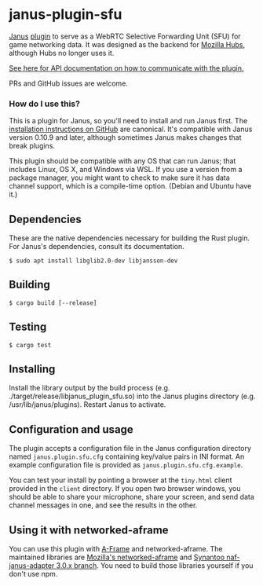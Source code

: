 # janus-plugin-sfu

[Janus](https://janus.conf.meetecho.com/) [plugin](https://janus.conf.meetecho.com/docs/plugin_8h.html) to serve as a WebRTC Selective Forwarding Unit (SFU) for game networking data. It was designed as the backend for [Mozilla Hubs](https://github.com/mozilla/hubs), although Hubs no longer uses it.

[See here for API documentation on how to communicate with the plugin.](docs/api.md)

PRs and GitHub issues are welcome.

### How do I use this?

This is a plugin for Janus, so you'll need to install and run Janus first. The [installation instructions on GitHub](https://github.com/meetecho/janus-gateway#dependencies) are canonical. It's compatible with Janus version 0.10.9 and later, although sometimes Janus makes changes that break plugins.

This plugin should be compatible with any OS that can run Janus; that includes Linux, OS X, and Windows via WSL. If you use a version from a package manager, you might want to check to make sure it has data channel support, which is a compile-time option. (Debian and Ubuntu have it.)

## Dependencies

These are the native dependencies necessary for building the Rust plugin. For Janus's dependencies, consult its documentation.
```
$ sudo apt install libglib2.0-dev libjansson-dev
```

## Building

```
$ cargo build [--release]
```

## Testing

```
$ cargo test
```

## Installing

Install the library output by the build process (e.g. ./target/release/libjanus_plugin_sfu.so) into the Janus plugins
directory (e.g. /usr/lib/janus/plugins). Restart Janus to activate.

## Configuration and usage

The plugin accepts a configuration file in the Janus configuration directory named `janus.plugin.sfu.cfg` containing key/value pairs in INI format. An example configuration file is provided as `janus.plugin.sfu.cfg.example`.

You can test your install by pointing a browser at the `tiny.html` client provided in the `client` directory. If you open two browser windows, you should be able to share your microphone, share your screen, and send data channel messages in one, and see the results in the other.

## Using it with networked-aframe

You can use this plugin with [A-Frame](https://aframe.io) and networked-aframe. The maintained libraries are [Mozilla's networked-aframe](https://github.com/MozillaReality/networked-aframe) and [Synantoo naf-janus-adapter 3.0.x branch](https://github.com/Synantoo/naf-janus-adapter/tree/3.0.x). You need to build those libraries yourself if you don't use npm.
